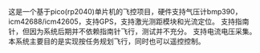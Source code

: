 这是一个基于pico(rp2040)单片机的飞控项目，硬件支持气压计bmp390，icm42688/icm42605，支持GPS，支持激光测距模块和光流定位。
支持指南针，但因为系统后期并不依赖指南针飞行，测试并不充分。
支持电流电压采集。
本系统主要目的是实现按任务规划飞行，同时也可以遥控控制。

